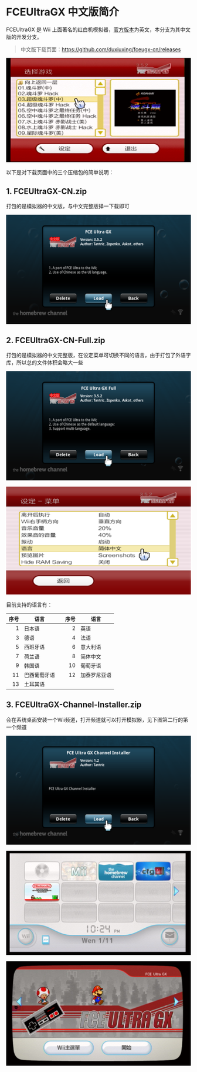 # FCEUltraGX 中文版简介


FCEUltraGX 是 Wii 上面著名的红白机模拟器，[官方版本](http://wiibrew.org/wiki/FCE_Ultra_GX)为英文，本分支为其中文版的开发分支。

> 中文版下载页面：<https://github.com/duxiuxing/fceugx-cn/releases>

![中文版界面](./fceugx-cn.png)

以下是对下载页面中的三个压缩包的简单说明：

## 1. FCEUltraGX-CN.zip

打包的是模拟器的中文版，与中文完整版择一下载即可

![中文版](./cn-only.png)

## 2. FCEUltraGX-CN-Full.zip

打包的是模拟器的中文完整版，在设定菜单可切换不同的语言，由于打包了外语字库，所以总的文件体积会略大一些

![中文完整版](./cn-full.png)

![在设定菜单可切换不同的语言](./settings-menu-language.png)

目前支持的语言有：

| 序号 | 语言 | | 序号 | 语言 |
| ---: | --- | --- | ---: | --- |
| 1 | 日本语 | | 2 | 英语 |
| 3 | 德语 | | 4 | 法语 |
| 5 | 西班牙语 | | 6 | 意大利语 |
| 7 | 荷兰语 | | 8 | 简体中文 |
| 9 | 韩国语 | | 10 | 葡萄牙语 |
| 11 | 巴西葡萄牙语 | | 12 | 加泰罗尼亚语 |
| 13 | 土耳其语 | | | |

## 3. FCEUltraGX-Channel-Installer.zip

会在系统桌面安装一个Wii频道，打开频道就可以打开模拟器，见下图第二行的第一个频道

![频道安装器](./channel-installer.png)

![频道图标](./channel-logo.png)

![频道预览](./channel-preview.png)
